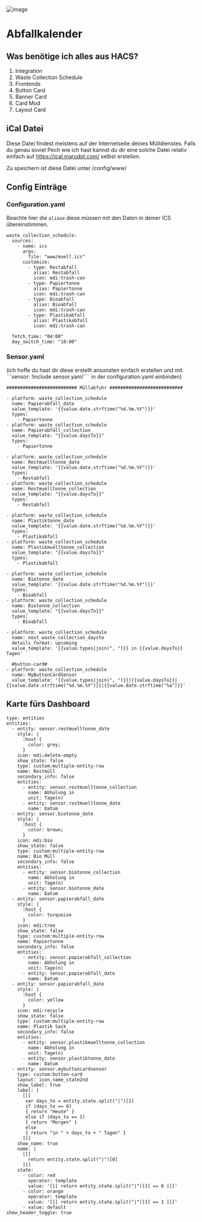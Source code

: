 ![image](https://user-images.githubusercontent.com/47699362/186652791-6984a151-1fc0-4039-aaea-4ffae5dc564f.png)

# Abfallkalender

## Was benötige ich alles aus HACS?

1. Integration
  1. Waste Collection Schedule 
2. Frontends
  1. Button Card
  2. Banner Card
  3. Card Mod
  4. Layout Card

## iCal Datei

Diese Datei findest meistens auf der Internetseite deines Mülldienstes.
Falls du genau soviel Pech wie ich hast kannst du dir eine solche Datei relativ einfach auf 
https://ical.marudot.com/ selbst erstellen.

Zu speichern ist diese Datei unter /config/www/

## Config Einträge

### Configuration.yaml

Beachte hier die ```aliase``` diese müssen mit den Daten in deiner ICS übereinstimmen.

```
waste_collection_schedule:
  sources:
    - name: ics
      args:
        file: "www/muell.ics"
      customize:
        - type: Restabfall
          alias: Restabfall
          icon: mdi:trash-can
        - type: Papiertonne
          alias: Papiertonne
          icon: mdi:trash-can
        - type: Bioabfall
          alias: Bioabfall
          icon: mdi:trash-can
        - type: Plastikabfall
          alias: Plastikabfall
          icon: mdi:trash-can

  fetch_time: "04:00"
  day_switch_time: "10:00"
```

### Sensor.yaml 
(ich hoffe du hast dir diese erstellt ansonsten einfach erstellen und mit ```sensor: !include sensor.yaml```` in der configuration.yaml einbinden)

```
########################## Müllabfuhr ###########################

- platform: waste_collection_schedule
  name: Papierabfall_date
  value_template: '{{value.date.strftime("%d.%m.%Y")}}'
  types:
    - Papiertonne
- platform: waste_collection_schedule
  name: Papierabfall_collection
  value_template: "{{value.daysTo}}"
  types:
    - Papiertonne

- platform: waste_collection_schedule
  name: Restmuelltonne_date
  value_template: '{{value.date.strftime("%d.%m.%Y")}}'
  types:
    - Restabfall
- platform: waste_collection_schedule
  name: Restmuelltonne_collection
  value_template: "{{value.daysTo}}"
  types:
    - Restabfall

- platform: waste_collection_schedule
  name: Plastiktonne_date
  value_template: '{{value.date.strftime("%d.%m.%Y")}}'
  types:
    - Plastikabfall
- platform: waste_collection_schedule
  name: Plastikmuelltonne_collection
  value_template: "{{value.daysTo}}"
  types:
    - Plastikabfall

- platform: waste_collection_schedule
  name: Biotonne_date
  value_template: '{{value.date.strftime("%d.%m.%Y")}}'
  types:
    - Bioabfall
- platform: waste_collection_schedule
  name: Biotonne_collection
  value_template: "{{value.daysTo}}"
  types:
    - Bioabfall

- platform: waste_collection_schedule
  name: next_waste_collection_daysto
  details_format: upcoming
  value_template: '{{value.types|join(", ")}} in {{value.daysTo}} Tagen'

  #button-card#
- platform: waste_collection_schedule
  name: MyButtonCardSensor
  value_template: '{{value.types|join(", ")}}|{{value.daysTo}}|{{value.date.strftime("%d.%m.%Y")}}|{{value.date.strftime("%a")}}'
```

## Karte fürs Dashboard

```
type: entities
entities:
  - entity: sensor.restmuelltonne_date
    style: |
      :host {
        color: grey;
      }      
    icon: mdi:delete-empty
    show_state: false
    type: custom:multiple-entity-row
    name: Restmüll
    secondary_info: false
    entities:
      - entity: sensor.restmuelltonne_collection
        name: Abholung in
        unit: Tage(n)
      - entity: sensor.restmuelltonne_date
        name: Datum
  - entity: sensor.biotonne_date
    style: |
      :host {
        color: brown;
      }  
    icon: mdi:bio
    show_state: false
    type: custom:multiple-entity-row
    name: Bio Müll
    secondary_info: false
    entities:
      - entity: sensor.biotonne_collection
        name: Abholung in
        unit: Tage(n)
      - entity: sensor.biotonne_date
        name: Datum
  - entity: sensor.papierabfall_date
    style: |
      :host {
        color: turquoise
      }  
    icon: mdi:tree
    show_state: false
    type: custom:multiple-entity-row
    name: Papiertonne
    secondary_info: false
    entities:
      - entity: sensor.papierabfall_collection
        name: Abholung in
        unit: Tage(n)
      - entity: sensor.papierabfall_date
        name: Datum
  - entity: sensor.papierabfall_date
    style: |
      :host {
        color: yellow
      }  
    icon: mdi:recycle
    show_state: false
    type: custom:multiple-entity-row
    name: Plastik Sack
    secondary_info: false
    entities:
      - entity: sensor.plastikmuelltonne_collection
        name: Abholung in
        unit: Tage(n)
      - entity: sensor.plastiktonne_date
        name: Datum
  - entity: sensor.mybuttoncardsensor
    type: custom:button-card
    layout: icon_name_state2nd
    show_label: true
    label: |
      [[[
       var days_to = entity.state.split("|")[1]
       if (days_to == 0)
       { return "Heute" }
       else if (days_to == 1)
       { return "Morgen" }
       else
       { return "in " + days_to + " Tagen" }
      ]]]
    show_name: true
    name: |
      [[[
        return entity.state.split("|")[0]
      ]]]
    state:
      - color: red
        operator: template
        value: '[[[ return entity.state.split("|")[1] == 0 ]]]'
      - color: orange
        operator: template
        value: '[[[ return entity.state.split("|")[1] == 1 ]]]'
      - value: default
show_header_toggle: true
```
